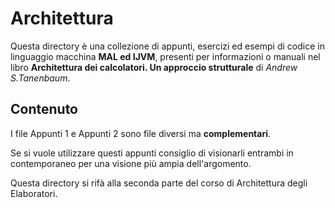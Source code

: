 # Architettura

Questa directory è una collezione di appunti, esercizi ed esempi di codice in linguaggio macchina **MAL ed IJVM**, presenti per informazioni o manuali nel libro **Architettura dei calcolatori. Un approccio strutturale** di *Andrew S.Tanenbaum*.

## Contenuto
I file Appunti 1 e Appunti 2 sono file diversi ma **complementari**.

Se si vuole utilizzare questi appunti consiglio di visionarli entrambi in contemporaneo per una visione più ampia dell'argomento.

Questa directory si rifà alla seconda parte del corso di Architettura degli Elaboratori.
